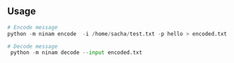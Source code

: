 

## Usage 

```python
# Encode message
python -m ninam encode  -i /home/sacha/test.txt -p hello > encoded.txt

# Decode message
 python -m ninam decode --input encoded.txt


```
